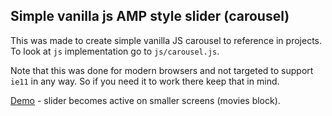 ## Simple vanilla js AMP style slider (carousel)

This was made to create simple vanilla JS carousel to reference in projects. To look at `js` implementation go to `js/carousel.js`.

Note that this was done for modern browsers and not targeted to support `ie11` in any way. So if you need it to work there keep that in mind.

[Demo](https://madm2n.github.io/simple-slider/) - slider becomes active on smaller screens (movies block).